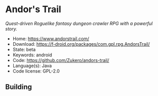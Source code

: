 # Andor's Trail

_Quest-driven Roguelike fantasy dungeon crawler RPG with a powerful story._

- Home: https://www.andorstrail.com/
- Download: https://f-droid.org/packages/com.gpl.rpg.AndorsTrail/
- State: beta
- Keywords: android
- Code: https://github.com/Zukero/andors-trail/
- Language(s): Java
- Code license: GPL-2.0

## Building

